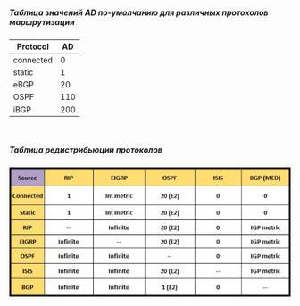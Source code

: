 ##### Таблица значений AD по-умолчанию для различных протоколов маршрутизации
| Protocol  | AD    |
|-----------|-------|
| connected | 0     |
| static    | 1     |
| eBGP      | 20    |
| OSPF      | 110   |
| iBGP      | 200   |
<br>

##### Таблица редистрибьюции протоколов
![redistribution table](../images/Route_Redistribution_Seed_Metrics_Chart.jpg)